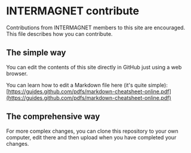 # INTERMAGNET contribute

Contributions from INTERMAGNET members to this site are encouraged. This file describes how you can contribute.

## The simple way

You can edit the contents of this site directly in GitHub just using a web browser.

You can learn how to edit a Markdown file here (it's quite simple): [https://guides.github.com/pdfs/markdown-cheatsheet-online.pdf](https://guides.github.com/pdfs/markdown-cheatsheet-online.pdf)

## The comprehensive way

For more complex changes, you can clone this repository to your own computer, edit there and then upload when you have completed your changes.

